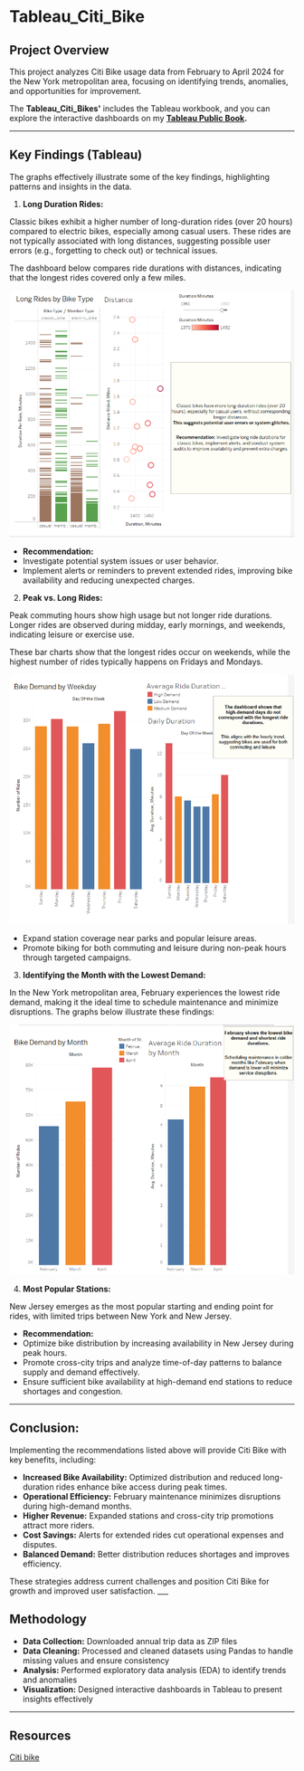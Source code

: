 # Tableau_Citi_Bike

## Project Overview

This project analyzes Citi Bike usage data from February to April 2024 for the New York metropolitan area, focusing on identifying trends, anomalies, and opportunities for improvement.

The **Tableau_Citi_Bikes'** includes the Tableau workbook, and you can explore the interactive dashboards on my **[Tableau Public Book](https://public.tableau.com/app/profile/sabrina.linden/viz/Book4_17254336170670/MainStory?publish=yes).**
___

## Key Findings (Tableau)
The graphs effectively illustrate some of the key findings, highlighting patterns and insights in the data.

1. **Long Duration Rides:** 
<p> Classic bikes exhibit a higher number of long-duration rides (over 20 hours) compared to electric bikes, especially among casual users. These rides are not typically associated with long distances, suggesting possible user errors (e.g., forgetting to check out) or technical issues.
<p>The dashboard below compares ride durations with distances, indicating that the longest rides covered only a few miles.

![Long Ride Anomalies](https://github.com/LegallyNotBlonde/Tableau_Citi_Bike/blob/main/Images/Long%20Ride%20Anomalies.png) 

* **Recommendation:** 
* Investigate potential system issues or user behavior. 
* Implement alerts or reminders to prevent extended rides, improving bike availability and reducing unexpected charges.


2. **Peak vs. Long Rides:** 
<p> Peak commuting hours show high usage but not longer ride durations. Longer rides are observed during midday, early mornings, and weekends, indicating leisure or exercise use.

<p> These bar charts show that the longest rides occur on weekends, while the highest number of rides typically happens on Fridays and Mondays.

![Bike Demand By Weekday](https://github.com/LegallyNotBlonde/Tableau_Citi_Bike/blob/main/Images/Bike%20deman%20By%20Weekday.png) 

* Expand station coverage near parks and popular leisure areas.
* Promote biking for both commuting and leisure during non-peak hours through targeted campaigns.


3. **Identifying the Month with the Lowest Demand:** 
<p> In the New York metropolitan area, February experiences the lowest ride demand, making it the ideal time to schedule maintenance and minimize disruptions.
The graphs below illustrate these findings:

![Bike demand By Month](https://github.com/LegallyNotBlonde/Tableau_Citi_Bike/blob/main/Images/Bike%20Demand%20By%20Month.png) 

4. **Most Popular Stations:** 
<p> New Jersey emerges as the most popular starting and ending point for rides, with limited trips between New York and New Jersey.

* **Recommendation:**  
* Optimize bike distribution by increasing availability in New Jersey during peak hours.
* Promote cross-city trips and analyze time-of-day patterns to balance supply and demand effectively.
* Ensure sufficient bike availability at high-demand end stations to reduce shortages and congestion.
___

## **Conclusion:** 

<p> Implementing the recommendations listed above will provide Citi Bike with key benefits, including:

* **Increased Bike Availability:** Optimized distribution and reduced long-duration rides enhance bike access during peak times.
* **Operational Efficiency:** February maintenance minimizes disruptions during high-demand months.
* **Higher Revenue:** Expanded stations and cross-city trip promotions attract more riders.
* **Cost Savings:** Alerts for extended rides cut operational expenses and disputes.
* **Balanced Demand:** Better distribution reduces shortages and improves efficiency.

<p> These strategies address current challenges and position Citi Bike for growth and improved user satisfaction.
___

## Methodology
* **Data Collection:** Downloaded annual trip data as ZIP files
* **Data Cleaning:** Processed and cleaned datasets using Pandas to handle missing values and ensure consistency
* **Analysis:** Performed exploratory data analysis (EDA) to identify trends and anomalies
* **Visualization:** Designed interactive dashboards in Tableau to present insights effectively
___

## Resources
[Citi bike](https://citibikenyc.com/system-data)